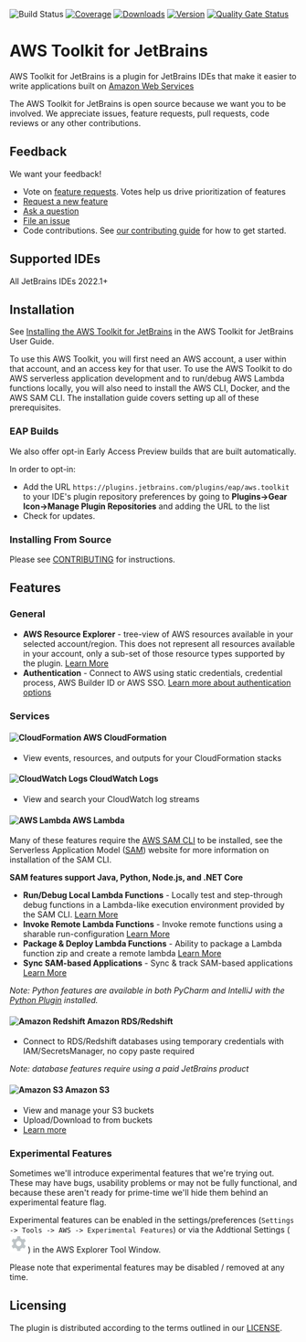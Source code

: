 ![Build Status](https://codebuild.eu-west-1.amazonaws.com/badges?uuid=eyJlbmNyeXB0ZWREYXRhIjoiekhxeERIMmNLSkNYUktnUFJzUVJucmJqWnFLMGlpNXJiNE1LLzVWV3B1QUpSSkhCS04veHZmUGxZZ0ZmZlRzYjJ3T1VtVEs1b3JxbWNVOHFOeFJDOTAwPSIsIml2UGFyYW1ldGVyU3BlYyI6ImZXNW5KaytDRGNLdjZuZDgiLCJtYXRlcmlhbFNldFNlcmlhbCI6MX0%3D&branch=master) 
[![Coverage](https://codecov.io/gh/aws/aws-toolkit-jetbrains/branch/main/graph/badge.svg)](https://codecov.io/gh/aws/aws-toolkit-jetbrains)
[![Downloads](https://img.shields.io/jetbrains/plugin/d/11349-aws-toolkit.svg)](https://plugins.jetbrains.com/plugin/11349-aws-toolkit) 
[![Version](https://img.shields.io/jetbrains/plugin/v/11349.svg?label=version)](https://plugins.jetbrains.com/plugin/11349-aws-toolkit)
[![Quality Gate Status](https://sonarcloud.io/api/project_badges/measure?project=aws_aws-toolkit-jetbrains&metric=alert_status)](https://sonarcloud.io/dashboard?id=aws_aws-toolkit-jetbrains)
 
# AWS Toolkit for JetBrains

AWS Toolkit for JetBrains is a plugin for JetBrains IDEs that 
make it easier to write applications built on [Amazon Web Services](https://aws.amazon.com/)

The AWS Toolkit for JetBrains is open source because we want you to be involved. We appreciate issues, feature requests, pull 
requests, code reviews or any other contributions.

## Feedback

We want your feedback!

- Vote on [feature requests](https://github.com/aws/aws-toolkit-jetbrains/issues?q=is%3Aissue+is%3Aopen+label%3Afeature-request+sort%3Areactions-%2B1-desc). Votes help us drive prioritization of features 
- [Request a new feature](https://github.com/aws/aws-toolkit-jetbrains/issues/new?labels=feature-request&template=feature_request.md)
- [Ask a question](https://github.com/aws/aws-toolkit-jetbrains/issues/new?labels=guidance&template=guidance_request.md)
- [File an issue](https://github.com/aws/aws-toolkit-jetbrains/issues/new?labels=bug&template=bug_report.md)
- Code contributions. See [our contributing guide](CONTRIBUTING.md) for how to get started.

## Supported IDEs
All JetBrains IDEs 2022.1+

## Installation

See [Installing the AWS Toolkit for JetBrains](https://docs.aws.amazon.com/console/toolkit-for-jetbrains/install) in the AWS Toolkit for JetBrains User Guide.

To use this AWS Toolkit, you will first need an AWS account, a user within that account, and an access key for that 
user. To use the AWS Toolkit to do AWS serverless application development and to run/debug AWS Lambda functions locally,
you will also need to install the AWS CLI, Docker, and the AWS SAM CLI. The installation guide covers setting up all of 
these prerequisites.

### EAP Builds
We also offer opt-in Early Access Preview builds that are built automatically.

In order to opt-in:
* Add the URL `https://plugins.jetbrains.com/plugins/eap/aws.toolkit` to your IDE's plugin repository preferences by 
going to **Plugins->Gear Icon->Manage Plugin Repositories** and adding the URL to the list
* Check for updates.

### Installing From Source
Please see [CONTRIBUTING](CONTRIBUTING.md#building-from-source) for instructions.

## Features

### General

* **AWS Resource Explorer** - tree-view of AWS resources available in your 
selected account/region. This does not represent all resources available in your account, only a sub-set of those 
resource types supported by the plugin.
[Learn More](https://docs.aws.amazon.com/console/toolkit-for-jetbrains/aws-explorer)
* **Authentication** - Connect to AWS using static credentials, credential process, AWS Builder ID or AWS SSO. [Learn more about
authentication options](https://docs.aws.amazon.com/console/toolkit-for-jetbrains/credentials)

### Services

#### ![CloudFormation][cloudformation-icon] AWS CloudFormation
* View events, resources, and outputs for your CloudFormation stacks
#### ![CloudWatch Logs][cloudwatch-logs-icon] CloudWatch Logs 
* View and search your CloudWatch log streams
#### ![AWS Lambda][lambda-icon] AWS Lambda

Many of these features require the [AWS SAM CLI](https://github.com/awslabs/aws-sam-cli) to be installed, see the 
Serverless Application Model ([SAM](https://aws.amazon.com/serverless/sam/)) website for more information on 
installation of the SAM CLI.

**SAM features support Java, Python, Node.js, and .NET Core**

* **Run/Debug Local Lambda Functions** - Locally test and step-through debug functions in a Lambda-like execution 
environment provided by the SAM CLI.
[Learn More](https://docs.aws.amazon.com/console/toolkit-for-jetbrains/lambda-local)
* **Invoke Remote Lambda Functions** - Invoke remote functions using a sharable run-configuration
[Learn More](https://docs.aws.amazon.com/console/toolkit-for-jetbrains/lambda-remote)
* **Package & Deploy Lambda Functions** - Ability to package a Lambda function zip and create a remote lambda
[Learn More](https://docs.aws.amazon.com/console/toolkit-for-jetbrains/lambda-deploy)
* **Sync SAM-based Applications** - Sync & track SAM-based applications
[Learn More](https://docs.aws.amazon.com/console/toolkit-for-jetbrains/sam-deploy)

*Note: Python features are available in both PyCharm and IntelliJ with the 
[Python Plugin](https://www.jetbrains.com/help/idea/plugin-overview.html) installed.*

#### ![Amazon Redshift][redshift-icon] Amazon RDS/Redshift
* Connect to RDS/Redshift databases using temporary credentials with IAM/SecretsManager, no copy paste required

*Note: database features require using a paid JetBrains product*
#### ![Amazon S3][s3-icon] Amazon S3
* View and manage your S3 buckets
* Upload/Download to from buckets
* [Learn more](https://docs.aws.amazon.com/console/toolkit-for-jetbrains/s3-tasks)

### Experimental Features

Sometimes we'll introduce experimental features that we're trying out. These may have bugs, usability problems or may not be fully functional, and because these
aren't ready for prime-time we'll hide them behind an experimental feature flag. 

Experimental features can be enabled in the settings/preferences
(`Settings -> Tools -> AWS -> Experimental Features`) or via the Addtional Settings (![Gear Icon][gear-icon]) in the AWS Explorer Tool Window. 

Please note that experimental features may be disabled / removed at any time.

## Licensing

The plugin is distributed according to the terms outlined in our [LICENSE](LICENSE).

[lambda-icon]: jetbrains-core/resources/icons/resources/LambdaFunction.svg
[s3-icon]: jetbrains-core/resources/icons/resources/S3Bucket.svg
[cloudwatch-logs-icon]: jetbrains-core/resources/icons/resources/cloudwatchlogs/CloudWatchLogs.svg
[cloudformation-icon]: jetbrains-core/resources/icons/resources/CloudFormationStack.svg
[redshift-icon]: jetbrains-core/resources/icons/resources/Redshift.svg
[find-action]: https://www.jetbrains.com/help/idea/searching-everywhere.html#search_actions
[gear-icon]: https://raw.githubusercontent.com/JetBrains/intellij-community/master/platform/icons/src/general/gear.svg
